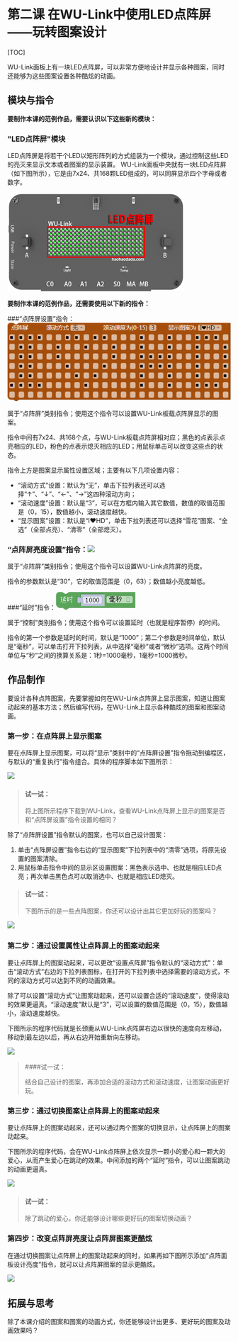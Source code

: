 # 第二课 在WU-Link中使用LED点阵屏——玩转图案设计

[TOC]

WU-Link面板上有一块LED点阵屏，可以非常方便地设计并显示各种图案，同时还能够为这些图案设置各种酷炫的动画。



## 模块与指令

**要制作本课的范例作品，需要认识以下这些新的模块：**

### "LED点阵屏"模块

LED点阵屏是将若干个LED以矩形阵列的方式组装为一个模块，通过控制这些LED的亮灭来显示文本或者图案的显示装置。
WU-Link面板中央就有一块LED点阵屏（如下图所示），它是由7x24、共168颗LED组成的，可以同屏显示四个字母或者数字。

![](img/2-1.png)



**要制作本课的范例作品，还需要使用以下新的指令：**

###“点阵屏设置”指令：![](img/2-a.png )

属于“点阵屏”类别指令；使用这个指令可以设置WU-Link板载点阵屏显示的图案。

指令中间有7x24、共168个点，与WU-Link板载点阵屏相对应；黑色的点表示点亮相应的LED，粉色的点表示熄灭相应的LED；用鼠标单击可以改变这些点的状态。

指令上方是图案显示属性设置区域；主要有以下几项设置内容：

- “滚动方式”设置：默认为“无”，单击下拉列表还可以选择“↑”、“↓”、“←”、“→”这四种滚动方向；
- “滚动速度”设置：默认是“3”，可以在方框内输入其它数值，数值的取值范围是（0，15），数值越小，滚动速度越快。
- “显示图案”设置：默认是“I❤HD”，单击下拉列表还可以选择“雪花”图案、“全选”（全部点亮）、“清零”（全部熄灭）。





### “点阵屏亮度设置”指令：![](http://haohaodada.com/edu/WULink/img/2-b.png)

属于“点阵屏”类别指令；使用这个指令可以设置WU-Link点阵屏的亮度。

指令的参数默认是“30”，它的取值范围是（0，63）；数值越小亮度越低。



###“延时”指令：![](img/2-c.png)

属于“控制”类别指令；使用这个指令可以设置延时（也就是程序暂停）的时间。

指令的第一个参数是延时的时间，默认是“1000”；第二个参数是时间单位，默认是“毫秒”，可以单击打开下拉列表，从中选择“毫秒”或者“微秒”选项。这两个时间单位与“秒”之间的换算关系是：1秒=1000毫秒，1毫秒=1000微秒。



## 作品制作

要设计各种点阵图案，先要掌握如何在WU-Link点阵屏上显示图案，知道让图案动起来的基本方法；然后编写代码，在WU-Link上显示各种酷炫的图案和图案动画。



### 第一步：在点阵屏上显示图案

要在点阵屏上显示图案，可以将“显示”类别中的“点阵屏设置”指令拖动到编程区，与默认的“重复执行”指令组合。具体的程序脚本如下图所示：

![](http://haohaodada.com/edu/WULink/img/2-2.png)



>#### 试一试：
>
>将上图所示程序下载到WU-Link，查看WU-Link点阵屏上显示的图案是否和“点阵屏设置”指令设置的相同？



除了“点阵屏设置”指令默认的图案，也可以自己设计图案：

1. 单击“点阵屏设置”指令右边的“显示图案”下拉列表中的“清零”选项，将原先设置的图案清除。
2. 用鼠标单击指令中间的显示区设置图案：黑色表示选中、也就是相应LED点亮；再次单击黑色点可以取消选中、也就是相应LED熄灭。





> #### 试一试：
>
> 下图所示的是一些点阵图案，你还可以设计出其它更加好玩的图案吗？

![](http://haohaodada.com/edu/WULink/img/2-3.png)



### 第二步：通过设置属性让点阵屏上的图案动起来

要让点阵屏上的图案动起来，可以更改“设置点阵屏”指令默认的“滚动方式”：单击“滚动方式”右边的下拉列表图标，在打开的下拉列表中选择需要的滚动方式，不同的滚动方式可以达到不同的动画效果。

除了可以设置“滚动方式”让图案动起来，还可以设置合适的“滚动速度”，使得滚动的效果更逼真。“滚动速度”默认是“3”，可以设置的数值范围是（0，15），数值越小，滚动速度越快。

下图所示的程序代码就是长颈鹿从WU-Link点阵屏右边以很快的速度向左移动，移动到最左边以后，再从右边开始重新向左移动。

![](http://haohaodada.com/edu/WULink/img/2-4.png)



> ####试一试：
>
> 结合自己设计的图案，再添加合适的滚动方式和滚动速度，让图案动画更好玩。



### 第三步：通过切换图案让点阵屏上的图案动起来

要让点阵屏上的图案动起来，还可以通过两个图案的切换显示，让点阵屏上的图案动起来。

下图所示的程序代码，会在WU-Link点阵屏上依次显示一颗小的爱心和一颗大的爱心，从而产生爱心在跳动的效果。中间添加的两个“延时”指令，可以让图案跳动的动画更逼真。

![](http://haohaodada.com/edu/WULink/img/2-5.png)



> #### 试一试：
>
> 除了跳动的爱心，你还能够设计哪些更好玩的图案切换动画？



### 第四步：改变点阵屏亮度让点阵屏图案更酷炫

在通过切换图案让点阵屏上的图案动起来的同时，如果再如下图所示添加“点阵面板设计亮度”指令，就可以让点阵屏图案的显示更酷炫。

![](http://haohaodada.com/edu/WULink/img/2-6.png)



## 拓展与思考

除了本课介绍的图案和图案的动画方式，你还能够设计出更多、更好玩的图案及动画效果吗？
